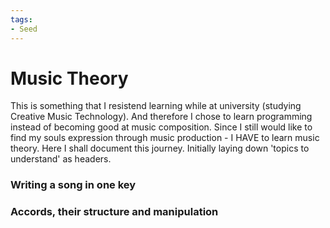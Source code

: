 ```yaml
---
tags:
- Seed
---
```


# Music Theory

This is something that I resistend learning while at university (studying Creative Music Technology).
And therefore I chose to learn programming instead of becoming good at music composition.
Since I still would like to find my souls expression through music production - I HAVE to learn music theory.
Here I shall document this journey. Initially laying down 'topics to understand' as headers.

### Writing a song in one key

### Accords, their structure and manipulation
